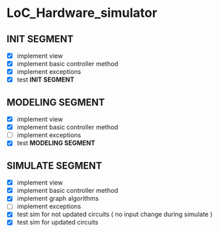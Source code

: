 # LoC_Hardware_simulator

## INIT SEGMENT
- [x] implement view
- [x] implement basic controller method
- [x] implement exceptions
- [x] test **INIT SEGMENT**

## MODELING SEGMENT
- [x] implement view
- [x] implement basic controller method
- [ ] implement exceptions
- [x] test **MODELING SEGMENT**

## SIMULATE SEGMENT
- [x] implement view
- [x] implement basic controller method
- [x] implement graph algorithms
- [ ] implement exceptions
- [x] test sim for not updated circuits ( no input change during simulate )
- [x] test sim for updated circuits

